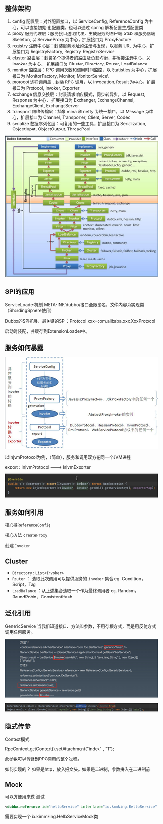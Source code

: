 ## 整体架构



1. config 配置层：对外配置接口，以 ServiceConfig, ReferenceConfig 为中心，可以直接初始 化配置类，也可以通过 spring 解析配置生成配置类 
2. proxy 服务代理层：服务接口透明代理，生成服务的客户端 Stub 和服务器端 Skeleton, 以 ServiceProxy 为中心，扩展接口为 ProxyFactory 
3. registry 注册中心层：封装服务地址的注册与发现，以服务 URL 为中心，扩展接口为 RegistryFactory, Registry, RegistryService 
4. cluster 路由层：封装多个提供者的路由及负载均衡，并桥接注册中心，以 Invoker 为中心， 扩展接口为 Cluster, Directory, Router, LoadBalance 
5. monitor 监控层：RPC 调用次数和调用时间监控，以 Statistics 为中心，扩展接口为 MonitorFactory, Monitor, MonitorService\
6.  protocol 远程调用层：封装 RPC 调用，以 Invocation, Result 为中心，扩展接口为 Protocol, Invoker, Exporter 
7.  exchange 信息交换层：封装请求响应模式，同步转异步，以 Request, Response 为中心， 扩展接口为 Exchanger, ExchangeChannel, ExchangeClient, ExchangeServer 
8. transport 网络传输层：抽象 mina 和 netty 为统一接口，以 Message 为中心，扩展接口为 Channel, Transporter, Client, Server, Codec 
9. serialize 数据序列化层：可复用的一些工具，扩展接口为 Serialization, ObjectInput, ObjectOutput, ThreadPool

![image-20201219163509189](pic/image-20201219163509189.png)





## SPI的应用

ServiceLoader机制 META-INF/dubbo/接口全限定名，文件内容为实现类（ShardingSphere使用）

Dubbo的SPI扩展，最关键的SPI：Protocol xxx=com.alibaba.xxx.XxxProtocol 

启动时装配，并缓存到ExtensionLoader中。

## 服务如何暴露

<img src="pic/image-20201219165045010.png" alt="image-20201219165045010" style="zoom:80%;" />



以InjvmProtocol为例，（简单），服务和调用双方在同一个JVM进程

export   :    InjvmProtocol   ---> InjvmExporter

![image-20201219170108692](pic/image-20201219170108692.png)

## 服务如何引用 

核心类`ReferenceConfig`

核心方法  `createProxy`

 创建 `Invoker`

## Cluster

* `Directory` : `List<Invoker>`
* `Router` ： 选取此次调用可以提供服务的  `invoker` 集合 eg.  Condition，Script，Tag
* `LoadBalance` ：从上述集合选取一个作为最终调用者 eg.  Random，RoundRobin，ConsistentHash



## 泛化引用 

GenericService 当我们知道接口、方法和参数，不用存根方式，而是用反射方式调用任何服务。

![image-20201219230934679](pic/image-20201219230934679.png)

![image-20201219230958425](pic/image-20201219230958425.png)



## 隐式传参

 Context模式

 RpcContext.getContext().setAttachment("index" , "1"); 

此参数可以传播到RPC调用的整个过程。 

如何实现的？ 如果是http，放入报文头。如果是二进制，参数拼入在二进制前

## Mock 

可以方便用来做 测试

```xml
<dubbo.reference id="helloService" interface="io.kmmking.HelloService" mock="true" timeout="1000" check="false">
```

需要实现一个 io.kimmking.HelloServiceMock类 





